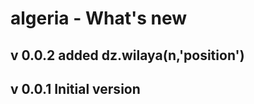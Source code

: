 # algeria - What's new #

## v 0.0.2 added dz.wilaya(n,'position') ##
## v 0.0.1 Initial version ##
